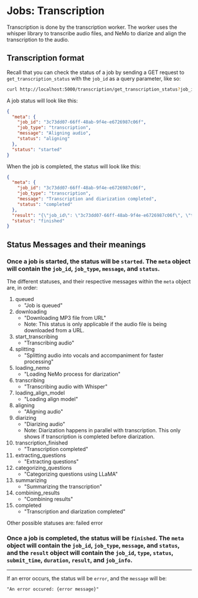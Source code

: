 # Jobs: Transcription

Transcription is done by the transcription worker. The worker uses the whisper library to transcribe audio files, and NeMo to diarize and align the transcription to the audio.


## Transcription format

Recall that you can check the status of a job by sending a GET request to `get_transcription_status` with the `job_id` as a query parameter, like so:

```sh
curl http://localhost:5000/transcription/get_transcription_status?job_id=3c73dd07-66ff-48ab-9f4e-e6726987c06f
```


A job status will look like this:

```json
{
  "meta": {
    "job_id": "3c73dd07-66ff-48ab-9f4e-e6726987c06f",
    "job_type": "transcription",
    "message": "Aligning audio",
    "status": "aligning"
  },
  "status": "started"
}
```

When the job is completed, the status will look like this:

```json
{
  "meta": {
    "job_id": "3c73dd07-66ff-48ab-9f4e-e6726987c06f",
    "job_type": "transcription",
    "message": "Transcription and diarization completed",
    "status": "completed"
  },
  "result": "{\"job_id\": \"3c73dd07-66ff-48ab-9f4e-e6726987c06f\", \"type\": \"transcription\", \"status\": \"completed\", \"submit_time\": 1710546893.69, \"duration\": 0, \"result\": \"[{'speaker': 'Speaker 1', 'start_time': 7900, 'end_time': 11700, 'text': \\\"Our next guest is a true American hero, and he's only eight years old. \\\"}, {'speaker': 'Speaker 2', 'start_time': 12181, 'end_time': 19684, 'text': \\\"Last week, Lucas Armitage bravely defended his family and his home when he stopped an intruder all by himself just by using his daddy's gun. \\\"}, {'speaker': 'Speaker 1', 'start_time': 19704, 'end_time': 23125, 'text': \\\"That's right, and Lucas and his dad, Jack, are with us in the studio this morning. \\\"}, {'speaker': 'Speaker 1', 'start_time': 23165, 'end_time': 24226, 'text': 'Good morning to both of you. '}, {'speaker': 'Speaker 1', 'start_time': 24246, 'end_time': 25286, 'text': 'Hi, guys. '}, {'speaker': 'Speaker 1', 'start_time': 25326, 'end_time': 27047, 'text': 'Now, Lucas, can you tell us what happened? '}, {'speaker': 'Speaker 0', 'start_time': 27592, 'end_time': 31094, 'text': 'I heard the noise, and I got up from bed and went into the kitchen door. '}, {'speaker': 'Speaker 2', 'start_time': 31114, 'end_time': 31915, 'text': 'Dad keeps the gun. '}, {'speaker': 'Speaker 1', 'start_time': 32115, 'end_time': 34216, 'text': 'So you found it all by yourself, right? '}, {'speaker': 'Speaker 0', 'start_time': 34416, 'end_time': 35377, 'text': 'I take it out a lot. '}, {'speaker': 'Speaker 0', 'start_time': 35577, 'end_time': 36658, 'text': 'Sometimes I just look at it. '}, {'speaker': 'Speaker 1', 'start_time': 36758, 'end_time': 36938, 'text': 'Right. '}, {'speaker': 'Speaker 1', 'start_time': 36978, 'end_time': 39640, 'text': \\\"Now, it was a burglar, wasn't it, Lucas? \\\"}, {'speaker': 'Speaker 1', 'start_time': 39660, 'end_time': 41041, 'text': 'He was trying to steal things. '}, {'speaker': 'Speaker 0', 'start_time': 41201, 'end_time': 41901, 'text': 'He looked hungry. '}, {'speaker': 'Speaker 0', 'start_time': 42121, 'end_time': 45784, 'text': \\\"When he saw I had the gun, he put his hands up and said, please don't shoot. \\\"}, {'speaker': 'Speaker 1', 'start_time': 45924, 'end_time': 47885, 'text': \\\"But you didn't listen to him, did you? \\\"}, {'speaker': 'Speaker 0', 'start_time': 47905, 'end_time': 49606, 'text': 'I know it would be easy to shoot him. '}, {'speaker': 'Speaker 0', 'start_time': 49646, 'end_time': 50907, 'text': 'Just aim and pull the trigger. '}, {'speaker': 'Speaker 2', 'start_time': 51407, 'end_time': 51767, 'text': \\\"That's right. \\\"}, {'speaker': 'Speaker 2', 'start_time': 51787, 'end_time': 53768, 'text': \\\"Well, and that's exactly what you did, right? \\\"}, {'speaker': 'Speaker 1', 'start_time': 53808, 'end_time': 54928, 'text': \\\"You shot him in the leg, didn't you? \\\"}, {'speaker': 'Speaker 1', 'start_time': 54948, 'end_time': 56688, 'text': 'You put one right through the kneecap, right? '}, {'speaker': 'Speaker 0', 'start_time': 56708, 'end_time': 61410, 'text': 'Yeah, it was like bang, really loud, and he fell down screaming, and there was lots of blood coming out. '}, {'speaker': 'Speaker 0', 'start_time': 61430, 'end_time': 62470, 'text': 'Lucas, you really are a hero. '}, {'speaker': 'Speaker 0', 'start_time': 62510, 'end_time': 65150, 'text': 'He started crawling away and crying, so I shot him in the back. '}, {'speaker': 'Speaker 1', 'start_time': 65191, 'end_time': 67471, 'text': 'Yeah, you must be so proud of your son, Jack. '}, {'speaker': 'Speaker 0', 'start_time': 67491, 'end_time': 70112, 'text': 'And then I stood over him and shot him like bang, bang. '}, {'speaker': 'Speaker 1', 'start_time': 70891, 'end_time': 74593, 'text': \\\"Well, that's one crook that's not gonna be breaking into anybody else's home, is he? \\\"}, {'speaker': 'Speaker 0', 'start_time': 74613, 'end_time': 74853, 'text': 'Yeah. '}, {'speaker': 'Speaker 0', 'start_time': 74973, 'end_time': 77134, 'text': \\\"He wouldn't stop talking, so then I shut his jaw. \\\"}, {'speaker': 'Speaker 0', 'start_time': 77254, 'end_time': 78815, 'text': \\\"Well, how'd you manage to do that, Lucas? \\\"}, {'speaker': 'Speaker 0', 'start_time': 78975, 'end_time': 82737, 'text': 'Either you shoot at the temples and pull down, or you shoot at the side of the skull wall. '}, {'speaker': 'Speaker 3', 'start_time': 82817, 'end_time': 84278, 'text': \\\"It's the weakest part of the skull, he's right. \\\"}, {'speaker': 'Speaker 1', 'start_time': 84338, 'end_time': 86299, 'text': \\\"That's very sophisticated knowledge there. \\\"}, {'speaker': 'Speaker 0', 'start_time': 86519, 'end_time': 88300, 'text': 'Yeah, but then he started screaming. '}, {'speaker': 'Speaker 0', 'start_time': 88480, 'end_time': 89021, 'text': 'Yeah, right. '}, {'speaker': 'Speaker 0', 'start_time': 89061, 'end_time': 92043, 'text': 'And then I showed off each one of his fingers, and then he stopped screaming. '}, {'speaker': 'Speaker 2', 'start_time': 92063, 'end_time': 95805, 'text': 'So, Jack, it was the screaming you heard that woke you up so you could call the police? '}, {'speaker': 'Speaker 3', 'start_time': 95825, 'end_time': 96185, 'text': 'No, no. '}, {'speaker': 'Speaker 3', 'start_time': 96265, 'end_time': 98807, 'text': 'Actually, it was Lucas laughing that woke me up. '}, {'speaker': 'Speaker 3', 'start_time': 98907, 'end_time': 100628, 'text': 'I had never heard the kid laugh so hard. '}, {'speaker': 'Speaker 0', 'start_time': 100668, 'end_time': 101889, 'text': 'There was blood all over me. '}, {'speaker': 'Speaker 3', 'start_time': 102089, 'end_time': 103970, 'text': 'Yeah, he smeared it all over himself. '}, {'speaker': 'Speaker 3', 'start_time': 104050, 'end_time': 104471, 'text': 'Really? '}, {'speaker': 'Speaker 0', 'start_time': 104511, 'end_time': 106632, 'text': 'I liked the way the blood made me feel. '}, {'speaker': 'Speaker 1', 'start_time': 106672, 'end_time': 109674, 'text': 'Now, your school gave you a special award for courage, right? '}, {'speaker': 'Speaker 1', 'start_time': 109794, 'end_time': 111915, 'text': 'We have a photograph of that award ceremony. '}, {'speaker': 'Speaker 2', 'start_time': 111935, 'end_time': 112556, 'text': \\\"Let's take a look. \\\"}, {'speaker': 'Speaker 3', 'start_time': 112856, 'end_time': 116197, 'text': \\\"Oh, Lucas, you didn't even change your shirt before you got your award. \\\"}, {'speaker': 'Speaker 3', 'start_time': 116217, 'end_time': 117237, 'text': 'Well, why would he change his shirt? '}, {'speaker': 'Speaker 3', 'start_time': 117257, 'end_time': 118037, 'text': \\\"That's his honor shirt. \\\"}, {'speaker': 'Speaker 0', 'start_time': 118137, 'end_time': 119017, 'text': 'I want the blood. '}, {'speaker': 'Speaker 1', 'start_time': 119117, 'end_time': 122278, 'text': 'Yeah, it must have been fun getting that award at school, right? '}, {'speaker': 'Speaker 0', 'start_time': 122298, 'end_time': 123298, 'text': 'I want the blood. '}, {'speaker': 'Speaker 1', 'start_time': 125038, 'end_time': 127999, 'text': \\\"Well, he's gotten a little shy now. \\\"}, {'speaker': 'Speaker 2', 'start_time': 128318, 'end_time': 130439, 'text': 'Well, Jack Armitage, thanks so much for being here. '}, {'speaker': 'Speaker 2', 'start_time': 130499, 'end_time': 132160, 'text': 'Lucas, thank you for your heroic work. '}, {'speaker': 'Speaker 1', 'start_time': 132320, 'end_time': 133040, 'text': 'Absolutely. '}, {'speaker': 'Speaker 1', 'start_time': 133080, 'end_time': 138221, 'text': 'Now you stick with us because after the break, some warning signs that your pet may be a CIA mole. '}]\", \"job_info\": \"{\\\"audio_path\\\": \\\"output/test.mp3\\\", \\\"model_id\\\": null}\"}",
  "status": "finished"
}
```

## Status Messages and their meanings

### Once a job is started, the status will be `started`. The `meta` object will contain the `job_id`, `job_type`, `message`, and `status`.


The different statuses, and their respective messages within the `meta` object are, in order:

1. queued
   - "Job is queued"
2. downloading
    - "Downloading MP3 file from URL"
    - Note: This status is only applicable if the audio file is being downloaded from a URL.
3. start_transcribing
    - "Transcribing audio"
4. splitting
    - "Splitting audio into vocals and accompaniment for faster processing"
5. loading_nemo
    - "Loading NeMo process for diarization"
6. transcribing
    - "Transcribing audio with Whisper"
7. loading_align_model
    - "Loading align model"
8. aligning
    - "Aligning audio"
9. diarizing
    - "Diarizing audio"
    - Note: Diarization happens in parallel with transcription. This only shows if transcription is completed before diarization.
10. transcription_finished
    - "Transcription completed"
11. extracting_questions
    - "Extracting questions"
12. categorizing_questions
    - "Categorizing questions using LLaMA"
13. summarizing
    - "Summarizing the transcription"
14. combining_results
    - "Combining results"
15. completed
    - "Transcription and diarization completed"

Other possible statuses are:
failed
error

### Once a job is completed, the status will be `finished`. The `meta` object will contain the `job_id`, `job_type`, `message`, and `status`, and the `result` object will contain the `job_id`, `type`, `status`, `submit_time`, `duration`, `result`, and `job_info`.


---

If an error occurs, the status will be `error`, and the `message` will be:

    "An error occured: {error message}"
